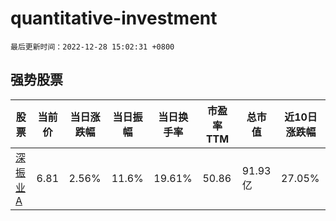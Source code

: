 # quantitative-investment

`最后更新时间：2022-12-28 15:02:31 +0800`

## 强势股票

|股票|当前价|当日涨跌幅|当日振幅|当日换手率|市盈率TTM|总市值|近10日涨跌幅|
|----|----|----|----|----|----|----|----|
|[深振业A](https://xueqiu.com/S/SZ000006)|6.81|2.56%|11.6%|19.61%|50.86|91.93亿|27.05%|
